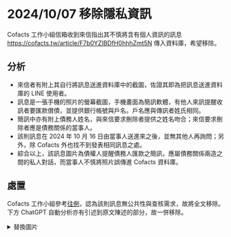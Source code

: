 # 2024/10/07 移除隱私資訊

Cofacts 工作小組信箱收到來信指出其不慎將含有個人資訊的訊息 https://cofacts.tw/article/F7b0YZIBDfH0hhhZmt5N 傳入資料庫，希望移除。

## 分析
- 來信者有附上其自行將訊息送進資料庫中的截圖，佐證其即為把訊息送進資料庫的 LINE 使用者。
- 訊息是一張手機的照片的螢幕截圖，手機畫面為簡訊軟體，有他人來訊提醒收訊者要匯款償債，並提供銀行帳號與戶名。戶名應與傳訊者姓氏相同。
- 簡訊中亦有附上債務人姓名，與來信要求刪除者提供之姓名吻合；來信要求刪除者應是債務關係的當事人。
- 該則訊息在 2024 年 10 月 16 日由當事人送進來之後，並無其他人再詢問；另外，除 Cofacts 外也找不到發表相同訊息之處。
- 綜合以上，該訊息圖片為債權人提醒債務人匯款之簡訊，應屬債務關係兩造之間的私人對話，而當事人不慎將照片誤傳進 Cofacts 資料庫。

## 處置
Cofacts 工作小組參考[往例](https://github.com/cofacts/takedowns/blob/master/2024/0926-privacy.md)，認為該則訊息無公共性與查核需求，故將全文移除。
下方 ChatGPT 自動分析亦有引述到原文陳述的部分，故一併移除。


<details>
<summary>替換圖片</summary>

![20241007-F7b0YZIBDfH0hhhZmt5N](https://github.com/user-attachments/assets/047321da-0c7b-4947-8009-35cb906ef4be)

</details>
